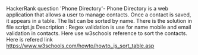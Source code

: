 HackerRank question 'Phone Directory'- 
Phone Directory is a web application that allows a user to manage contacts. Once a contact is saved, it appears in a table. The list can be sorted by name.
There is the solution in file script.js
Description :
Regex validation is use for name mobile and email validation in contacts.
Here use w3schools reference to sort the contacts. Here is refered link https://www.w3schools.com/howto/howto_js_sort_table.asp
